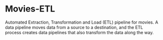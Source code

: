 # Movies-ETL
Automated Extraction, Transformation and Load (ETL) pipeline for movies. A data pipeline moves data from a source to a destination, and the ETL process creates data pipelines that also transform the data along the way.
